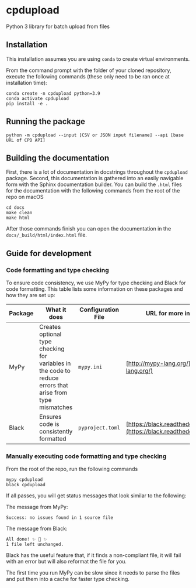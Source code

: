 # cpdupload
Python 3 library for batch upload from files

## Installation

This installation assumes you are using `conda` to create virtual environments.

From the command prompt with the folder of your cloned repository, execute the following commands (these only need to be ran once at installation time):

```
conda create -n cpdupload python=3.9
conda activate cpdupload
pip install -e .
```

## Running the package

```
python -m cpdupload --input [CSV or JSON input filename] --api [base URL of CPD API]
```

## Building the documentation

First, there is a lot of documentation in docstrings throughout the `cpdupload` package. Second, this documentation is gathered into an easily navigable form with the Sphinx documentation builder. You can build the `.html` files for the documentation with the following commands from the root of the repo on macOS

``` 
cd docs
make clean
make html
```

After those commands finish you can open the documentation in the `docs/_build/html/index.html` file.

## Guide for development

### Code formatting and type checking

To ensure code consistency, we use MyPy for type checking and Black for code formatting. This table lists some information on these packages and how they are set up:

Package | What it does | Configuration File | URL for more information |
---|---|---|---
MyPy | Creates optional type checking for variables in the code to reduce errors that arise from type mismatches | `mypy.ini` | [http://mypy-lang.org/](http://mypy-lang.org/)
Black | Ensures code is consistently formatted | `pyproject.toml` | [https://black.readthedocs.io/en/stable/](https://black.readthedocs.io/en/stable/)

### Manually executing code formatting and type checking

From the root of the repo, run the following commands

```
mypy cpdupload
black cpdupload
```

If all passes, you will get status messages that look similar to the following:

The message from MyPy:

```
Success: no issues found in 1 source file
```

The message from Black:

```
All done! ✨ 🍰 ✨
1 file left unchanged.
```

Black has the useful feature that, if it finds a non-compliant file, it will fail with an error but will also reformat the file for you.

The first time you run MyPy can be slow since it needs to parse the files and put them into a cache for faster type checking.

